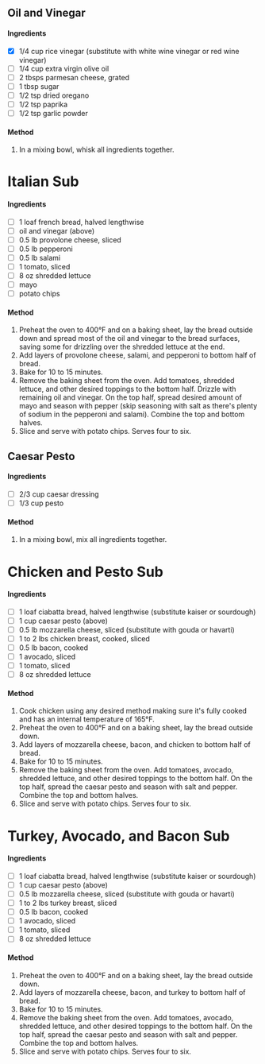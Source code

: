 <!-- TAG: lunch -->
<!-- TAG: dinner -->
<!-- TAG: sandwich -->
<!-- TAG: meat -->

## Oil and Vinegar

#### Ingredients

- [x] 1/4 cup rice vinegar (substitute with white wine vinegar or red wine vinegar)
- [ ] 1/4 cup extra virgin olive oil
- [ ] 2 tbsps parmesan cheese, grated
- [ ] 1 tbsp sugar
- [ ] 1/2 tsp dried oregano
- [ ] 1/2 tsp paprika
- [ ] 1/2 tsp garlic powder

#### Method

1. In a mixing bowl, whisk all ingredients together.

<!-- TAG: pork -->

# Italian Sub

#### Ingredients

- [ ] 1 loaf french bread, halved lengthwise
- [ ] oil and vinegar (above)
- [ ] 0.5 lb provolone cheese, sliced
- [ ] 0.5 lb pepperoni
- [ ] 0.5 lb salami
- [ ] 1 tomato, sliced
- [ ] 8 oz shredded lettuce
- [ ] mayo
- [ ] potato chips

#### Method

1. Preheat the oven to 400°F and on a baking sheet, lay the bread outside down and spread most of the oil and vinegar to the bread surfaces, saving some for drizzling over the shredded lettuce at the end.
2. Add layers of provolone cheese, salami, and pepperoni to bottom half of bread.
3. Bake for 10 to 15 minutes.
4. Remove the baking sheet from the oven. Add tomatoes, shredded lettuce, and other desired toppings to the bottom half. Drizzle with remaining oil and vinegar. On the top half, spread desired amount of mayo and season with pepper (skip seasoning with salt as there's plenty of sodium in the pepperoni and salami). Combine the top and bottom halves.
5. Slice and serve with potato chips. Serves four to six.

## Caesar Pesto

#### Ingredients

- [ ] 2/3 cup caesar dressing
- [ ] 1/3 cup pesto

#### Method

1. In a mixing bowl, mix all ingredients together.

<!-- TAG: chicken -->
<!-- TAG: pork -->

# Chicken and Pesto Sub

#### Ingredients

- [ ] 1 loaf ciabatta bread, halved lengthwise (substitute kaiser or sourdough)
- [ ] 1 cup caesar pesto (above)
- [ ] 0.5 lb mozzarella cheese, sliced (substitute with gouda or havarti)
- [ ] 1 to 2 lbs chicken breast, cooked, sliced
- [ ] 0.5 lb bacon, cooked
- [ ] 1 avocado, sliced
- [ ] 1 tomato, sliced
- [ ] 8 oz shredded lettuce

#### Method

1. Cook chicken using any desired method making sure it's fully cooked and has an internal temperature of 165°F.
2. Preheat the oven to 400°F and on a baking sheet, lay the bread outside down.
3. Add layers of mozzarella cheese, bacon, and chicken to bottom half of bread.
4. Bake for 10 to 15 minutes.
5. Remove the baking sheet from the oven. Add tomatoes, avocado, shredded lettuce, and other desired toppings to the bottom half. On the top half, spread the caesar pesto and season with salt and pepper. Combine the top and bottom halves.
6. Slice and serve with potato chips. Serves four to six.

<!-- TAG: turkey -->
<!-- TAG: pork -->

# Turkey, Avocado, and Bacon Sub

#### Ingredients

- [ ] 1 loaf ciabatta bread, halved lengthwise (substitute kaiser or sourdough)
- [ ] 1 cup caesar pesto (above)
- [ ] 0.5 lb mozzarella cheese, sliced (substitute with gouda or havarti)
- [ ] 1 to 2 lbs turkey breast, sliced
- [ ] 0.5 lb bacon, cooked
- [ ] 1 avocado, sliced
- [ ] 1 tomato, sliced
- [ ] 8 oz shredded lettuce

#### Method

1. Preheat the oven to 400°F and on a baking sheet, lay the bread outside down.
2. Add layers of mozzarella cheese, bacon, and turkey to bottom half of bread.
3. Bake for 10 to 15 minutes.
4. Remove the baking sheet from the oven. Add tomatoes, avocado, shredded lettuce, and other desired toppings to the bottom half. On the top half, spread the caesar pesto and season with salt and pepper. Combine the top and bottom halves.
5. Slice and serve with potato chips. Serves four to six.
